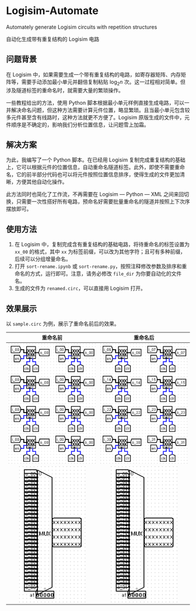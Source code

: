 # Logisim-Automate

Automately generate Logisim circuits with repetition structures

自动化生成带有重复结构的 Logisim 电路

## 问题背景

在 Logisim 中，如果需要生成一个带有重复结构的电路，如寄存器矩阵、内存矩阵等，需要手动添加最小单元并翻倍复制粘贴 $\log_2n$ 次。这一过程相对简单。但涉及隧道标签的重命名时，就需要大量的繁琐操作。

一些教程给出的方法，使用 Python 脚本根据最小单元样例直接生成电路，可以一并解决命名问题，但这种方法需要计算元件位置，略显繁琐。且当最小单元包含较多元件甚至含有线路时，这种方法就更不方便了。Logisim 原版生成的文件中，元件顺序是不确定的，影响我们分析位置信息，让问题雪上加霜。

## 解决方案

为此，我编写了一个 Python 脚本。在已经用 Logisim 复制完成重复结构的基础上，它可以根据元件的位置信息，自动重命名隧道标签。此外，即使不需要重命名，它的前半部分代码也可以将元件按照位置信息排序，使得生成的文件更加清晰，方便其他自动化操作。

此方法同时也简化了工作流，不再需要在 Logisim — Python — XML 之间来回切换，只需要一次性搭好所有电路，预命名好需要批量重命名的隧道并按照上下次序摆放即可。

## 使用方法

1. 在 Logisim 中，复制完成含有重复结构的基础电路，将待重命名的标签设置为 `xx_00` 的格式，其中 `xx` 为标签前缀，可以改为其他字符；且可有多种前缀，后续可以分组增量命名。
2. 打开 `sort-rename.ipynb` 或 `sort-rename.py`，按照注释修改参数及排序和重命名的方式，运行即可。注意，请务必修改 `file_dir` 为你要自动化的文件名。
3. 生成的文件为 `renamed.circ`，可以直接用 Logisim 打开。

## 效果展示

以 `sample.circ` 为例，展示了重命名前后的效果。

重命名前 | 重命名后
:---: | :---:
![before_0](img/before_0.png) | ![after_0](img/after_0.png)
![before_1](img/before_1.png) | ![after_1](img/after_1.png)